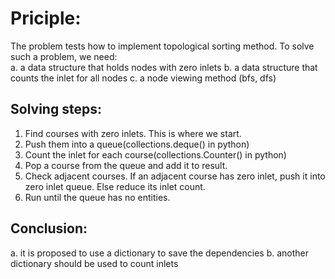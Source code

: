 # Priciple:
The problem tests how to implement topological sorting method. To solve such a problem, we need:  
a. a data structure that holds nodes with zero inlets
b. a data structure that counts the inlet for all nodes
c. a node viewing method (bfs, dfs)

## Solving steps:
1. Find courses with zero inlets. This is where we start.
2. Push them into a queue(collections.deque() in python)
3. Count the inlet for each course(collections.Counter() in python)
4. Pop a course from the queue and add it to result.
5. Check adjacent courses. If an adjacent course has zero inlet, push it into zero inlet queue. Else reduce its inlet count.
6. Run until the queue has no entities.

## Conclusion:
a. it is proposed to use a dictionary to save the dependencies
b. another dictionary should be used to count inlets

